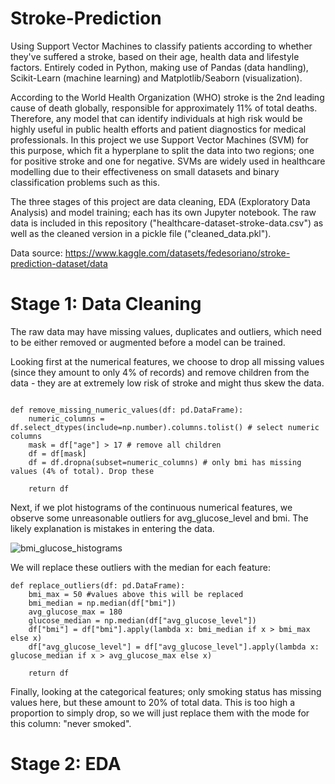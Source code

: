 # Stroke-Prediction
Using Support Vector Machines to classify patients according to whether they've suffered a stroke, based on their age, health data and lifestyle factors. Entirely coded in Python, making use of Pandas (data handling), Scikit-Learn (machine learning) and Matplotlib/Seaborn (visualization).

According to the World Health Organization (WHO) stroke is the 2nd leading cause of death globally, responsible for approximately 11% of total deaths. Therefore, any model that can identify individuals at high risk would be highly useful in public health efforts and patient diagnostics for medical professionals. In this project we use Support Vector Machines (SVM) for this purpose, which fit a hyperplane to split the data into two regions; one for positive stroke and one for negative. SVMs are widely used in healthcare modelling due to their effectiveness on small datasets and binary classification problems such as this.

The three stages of this project are data cleaning, EDA (Exploratory Data Analysis) and model training; each has its own Jupyter notebook. The raw data is included in this repository ("healthcare-dataset-stroke-data.csv") as well as the cleaned version in a pickle file ("cleaned_data.pkl").

Data source: https://www.kaggle.com/datasets/fedesoriano/stroke-prediction-dataset/data

# Stage 1: Data Cleaning
The raw data may have missing values, duplicates and outliers, which need to be either removed or augmented before a model can be trained.

Looking first at the numerical features, we choose to drop all missing values (since they amount to only 4% of records) and remove children from the data - they are at extremely low risk of stroke and might thus skew the data.

```

def remove_missing_numeric_values(df: pd.DataFrame):
    numeric_columns = df.select_dtypes(include=np.number).columns.tolist() # select numeric columns
    mask = df["age"] > 17 # remove all children
    df = df[mask]
    df = df.dropna(subset=numeric_columns) # only bmi has missing values (4% of total). Drop these

    return df

```


Next, if we plot histograms of the continuous numerical features, we observe some unreasonable outliers for avg_glucose_level and bmi.
The likely explanation is mistakes in entering the data. 

![bmi_glucose_histograms](https://github.com/NicoMarshall/Stroke-Prediction/assets/109066030/99f8df3f-6e78-4df4-936c-fdb87015fc7e)


We will replace these outliers with the median for each feature:
```
def replace_outliers(df: pd.DataFrame):
    bmi_max = 50 #values above this will be replaced
    bmi_median = np.median(df["bmi"])
    avg_glucose_max = 180
    glucose_median = np.median(df["avg_glucose_level"])
    df["bmi"] = df["bmi"].apply(lambda x: bmi_median if x > bmi_max else x)
    df["avg_glucose_level"] = df["avg_glucose_level"].apply(lambda x: glucose_median if x > avg_glucose_max else x)

    return df
```
Finally, looking at the categorical features; only smoking status has missing values here, but these amount to 20% of total data. This is too high a proportion to simply drop, so we will just replace them with the mode for this column: "never smoked".

# Stage 2: EDA




